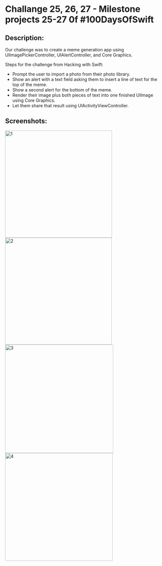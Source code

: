 # Challange 25, 26, 27 - Milestone projects 25-27 0f #100DaysOfSwift

## Description:
Our challenge was to create a meme generation app using UIImagePickerController, UIAlertController, and Core Graphics.

Steps for the challenge from Hacking with Swift:

- Prompt the user to import a photo from their photo library.
- Show an alert with a text field asking them to insert a line of text for the top of the meme.
- Show a second alert for the bottom of the meme.
- Render their image plus both pieces of text into one finished UIImage using Core Graphics.
- Let them share that result using UIActivityViewController.

## Screenshots:
<img width="347" alt="1" src="https://github.com/AleksandraSRB/100DaysOfSwift/assets/94380380/2e859bfd-475e-48a8-aa84-df437ac09d30">
<img width="346" alt="2" src="https://github.com/AleksandraSRB/100DaysOfSwift/assets/94380380/a0ff797f-185d-4ca8-b81c-76d0682096fb">
<img width="351" alt="3" src="https://github.com/AleksandraSRB/100DaysOfSwift/assets/94380380/cdb7072e-e310-49f0-b317-0a5e442d3a03">
<img width="349" alt="4" src="https://github.com/AleksandraSRB/100DaysOfSwift/assets/94380380/6e88832f-d532-4b1f-b061-a3414a50ef69">
